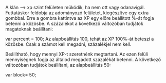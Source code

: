 A klán --> xp szint felületen működik, ha nem ott vagy odanavigál. Futtatáskor feldobja az adományozó felületet, kiegészítve egy extra gombbal. Erre a gombra kattintva az XP egy előre beállított %-át fogja betenni a közösbe. A százalékot a következő változóban tudjátok magatoknak beállítani:

var percent = 100;
Az alapbeállítás 100, tehát az XP 100%-át beteszi a közösbe. Csak a számot kell megadni, százalékjel nem kell.

Beállítható, hogy mennyi XP-t szeretnénk megtartani. Az ezen felüli mennyiségnek fogja az általod megadott százalékát betenni. A következő változóban tudjátok beállítani, az alapbeállítás 50:

var block= 50;

